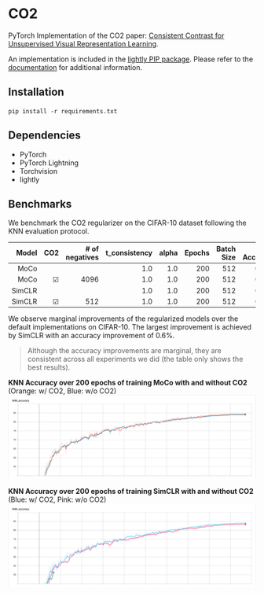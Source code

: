 # CO2

PyTorch Implementation of the CO2 paper: [Consistent Contrast for Unsupervised Visual Representation Learning](https://arxiv.org/abs/2010.02217).

An implementation is included in the [lightly PIP package](https://github.com/lightly-ai/lightly). Please refer to the [documentation](https://docs.lightly.ai/lightly.loss.html) for additional information.

## Installation

```
pip install -r requirements.txt
```

## Dependencies
- PyTorch
- PyTorch Lightning
- Torchvision
- lightly

## Benchmarks
We benchmark the CO2 regularizer on the CIFAR-10 dataset following the KNN evaluation protocol.



Model | CO2 | # of negatives | t_consistency | alpha | Epochs | Batch Size | Test Accuracy 
------:|----:|---------:|------:|-------:|------:|-------:|---------------:
MoCo |  | | 1.0 | 1.0 | 200 | 512 | 0.842
MoCo | &#x2611; | 4096  | 1.0 | 1.0 | 200 | 512 | 0.845
SimCLR |  | | 1.0 | 1.0 | 200 |  512 | 0.834
SimCLR | &#x2611;  | 512| 1.0 | 1.0  | 200 | 512 | 0.840

We observe marginal improvements of the regularized models over the default implementations on CIFAR-10. The largest improvement is achieved by SimCLR with an accuracy improvement of 0.6%.

> Although the accuracy improvements are marginal, they are consistent across all experiments we did (the table only shows the best results).

**KNN Accuracy over 200 epochs of training MoCo with and without CO2** (Orange: w/ CO2, Blue: w/o CO2)
![](docs/moco_co2.PNG)


**KNN Accuracy over 200 epochs of training SimCLR with and without CO2** (Blue: w/ CO2, Pink: w/o CO2)
![](docs/simclr_co2.PNG)